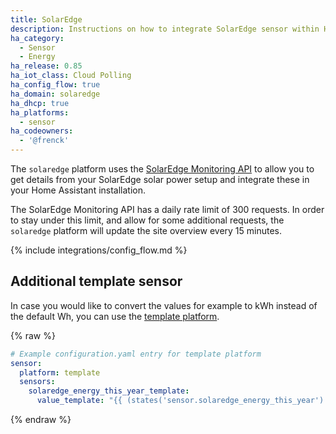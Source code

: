 ```yaml
---
title: SolarEdge
description: Instructions on how to integrate SolarEdge sensor within Home Assistant.
ha_category:
  - Sensor
  - Energy
ha_release: 0.85
ha_iot_class: Cloud Polling
ha_config_flow: true
ha_domain: solaredge
ha_dhcp: true
ha_platforms:
  - sensor
ha_codeowners:
  - '@frenck'
---
```


The `solaredge` platform uses the [SolarEdge Monitoring API](https://www.solaredge.com/sites/default/files/se_monitoring_api.pdf) to allow you to get details from your SolarEdge solar power setup and integrate these in your Home Assistant installation.

<div class='note'>

The SolarEdge Monitoring API has a daily rate limit of 300 requests. In order to stay under this limit, and allow for some additional requests, the `solaredge` platform will update the site overview every 15 minutes.

</div>

{% include integrations/config_flow.md %}

## Additional template sensor

In case you would like to convert the values for example to kWh instead of the default Wh, you can use the [template platform](/integrations/template).

{% raw %}

```yaml
# Example configuration.yaml entry for template platform
sensor:
  platform: template
  sensors:
    solaredge_energy_this_year_template:
      value_template: "{{ (states('sensor.solaredge_energy_this_year') | float / 1000) | round(2) }}"
```

{% endraw %}
